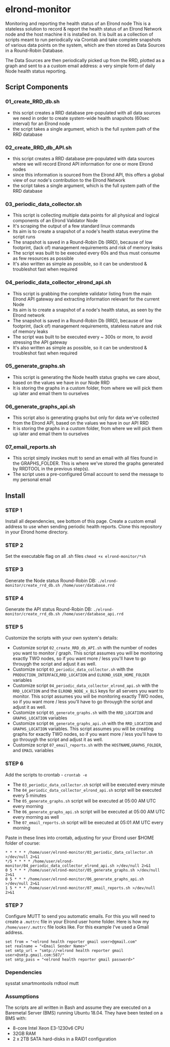 # elrond-monitor
Monitoring and reporting the health status of an Elrond node
This is a stateless solution to record & report the health status of an Elrond Network node and the host machine it is installed on.
It is built as a collection of scripts meant to run periodically via Crontab and take complete snapshots of various data points on the system, which are then stored as Data Sources in a Round-Robin Database.

The Data Sources are then periodically picked up from the RRD, plotted as a graph and sent to a a custom email address: a very simple form of daily Node health status reporting.


## Script Components

### 01_create_RRD_db.sh ###
- this script creates a RRD database pre-populated with all data sources we need in order to create system-wide health snapshots (60sec interval) for an Elrond node
- the script takes a single argument, which is the full system path of the RRD database

### 02_create_RRD_db_API.sh ### 
- this script creates a RRD database pre-populated with data sources where we will record Elrond API information for one or more Elrond nodes
- since this information is sourced from the Elrond API, this offers a global view of our node's contribution to the Elrond Network
- the script takes a single argument, which is the full system path of the RRD database

### 03_periodic_data_collector.sh ### 
- This script is collecting multiple data points for all physical and logical components of an Elrond Validator Node
- It's scraping the output of a few standard linux commands 
- Its aim is to create a snapshot of a node's health status everytime the script runs
- The snapshot is saved in a Round-Robin Db (RRD), because of low footprint, (lack of) management requirements and risk of memory leaks
- The script was built to be executed every 60s and thus must consume as few resources as possible
- It's also written as simple as possible, so it can be understood & troubleshot fast when required 

### 04_periodic_data_collector_elrond_api.sh ### 
- This script is grabbing the complete validator listing from the main Elrond API gateway and extracting information relevant for the current Node
- Its aim is to create a snapshot of a node's health status, as seen by the Elrond network
- The snapshot is saved in a Round-Robin Db (RRD), because of low footprint, (lack of) management requirements, stateless nature and risk of memory leaks
- The script was built to be executed every ~ 300s or more, to avoid stressing the API gateway
- It's also written as simple as possible, so it can be understood & troubleshot fast when required 

### 05_generate_graphs.sh ### 
- This script is generating the Node health status graphs we care about, based on the values we have in our Node RRD
- It is storing the graphs in a custom folder, from where we will pick them up later and email them to ourselves

### 06_generate_graphs_api.sh ### 
- This script also is generating graphs but only for data we've collected from the Elrond API, based on the values we have in our API RRD
- It is storing the graphs in a custom folder, from where we will pick them up later and email them to ourselves

### 07_email_reports.sh ### 
- This script simply invokes mutt to send an email with all files found in the GRAPHS_FOLDER. This is where we've stored the graphs generated by RRDTOOL in the previous step(s).
- The script uses a pre-configured Gmail account to send the message to my personal email


## Install ##
### STEP 1 ###  
Install all dependencies, see bottom of this page.
Create a custom email address to use when sending periodic health reports.
Clone this repository in your Elrond home directory.

### STEP 2 ###
Set the executable flag on all .sh files
`chmod +x elrond-monitor/*sh`

### STEP 3 ###
Generate the Node status Round-Robin DB:
`./elrond-monitor/create_rrd_db.sh /home/user/database.rrd`

### STEP 4 ### 
Generate the API status Round-Robin DB:
`./elrond-monitor/create_rrd_db.sh /home/user/database_api.rrd`

### STEP 5 ### 
Customize the scripts with your own system's details:
- Customize script `02_create_RRD_db_API.sh` with the number of nodes you want to monitor / graph. This script assumes you will be monitoring exactly TWO nodes, so if you want more / less you'll have to go throuygh the script and adjust it as well.
- Customize script `03_periodic_data_collector.sh` with the `PRODUCTION_INTERFACE`,`RRD_LOCATION` and `ELROND_USER_HOME_FOLDER` variables
- Customize script `04_periodic_data_collector_elrond_api.sh` with the `RRD_LOCATION` and the `ELROND_NODE_x_BLS` keys for all servers you want to monitor. This script assumes you will be monitoring exactly TWO nodes, so if you want more / less you'll have to go throuygh the script and adjust it as well.
- Customize script `05_generate_graphs.sh` with the `RRD_LOCATION` and `GRAPHS_LOCATION` variables
- Customize script `06_generate_graphs_api.sh` with the `RRD_LOCATION` and `GRAPHS_LOCATION` variables. This script assumes you will be creating graphs for exactly TWO nodes, so if you want more / less you'll have to go throuygh the script and adjust it as well.
- Customize script `07_email_reports.sh` with the `HOSTNAME`,`GRAPHS_FOLDER`, and `EMAIL` variables

### STEP 6 ### 
Add the scripts to crontab - `crontab -e`
- The `03_periodic_data_collector.sh` script will be executed every minute
- The `04_periodic_data_collector_elrond_api.sh` script will be executed every 5 minutes
- The `05_generate_graphs.sh` script will be executed at 05:00 AM UTC every morning
- The `06_generate_graphs_api.sh` script will be executed at 05:00 AM UTC every morning as well
- The `07_email_reports.sh` script will be executed at 05:01 AM UTC every morning 

Paste in these lines into crontab, adjusting for your Elrond user $HOME folder of course:
```
* * * * * /home/user/elrond-monitor/03_periodic_data_collector.sh >/dev/null 2>&1
*/5 * * * * /home/user/elrond-monitor/04_periodic_data_collector_elrond_api.sh >/dev/null 2>&1
0 5 * * * /home/user/elrond-monitor/05_generate_graphs.sh >/dev/null 2>&1
0 5 * * * /home/user/elrond-monitor/06_generate_graphs_api.sh >/dev/null 2>&1
1 5 * * * /home/user/elrond-monitor/07_email_reports.sh >/dev/null 2>&1
```

### STEP 7 ### 
Configure MUTT to send you automatic emails. For this you will need to create a `.muttrc` file in your Elrond user home folder.
Here is how my `/home/user/.muttrc` file looks like. For this example I've used a Gmail address.
```
set from = "<elrond health reporter gmail user>@gmail.com"
set realname = "<Email Sender Name>"
set smtp_url = "smtp://<elrond health reporter gmail user>@smtp.gmail.com:587/"
set smtp_pass = "<elrond health reporter gmail password>"
```


### Dependencies ###
sysstat smartmontools rrdtool mutt

### Assumptions ###
The scripts are all written in Bash and assume they are executed on a Baremetal Server (BMS) running Ubuntu 18.04.
They have been tested on a BMS with:
- 8-core Intel Xeon E3-1230v6 CPU
- 32GB RAM
- 2 x 2TB SATA hard-disks in a RAID1 configuration
